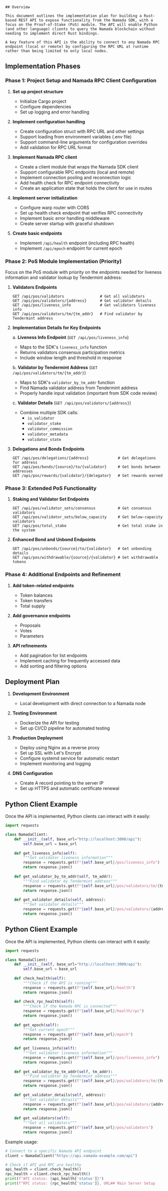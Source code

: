 
```# Namada API Implementation Plan

## Overview

This document outlines the implementation plan for building a Rust-based REST API to expose functionality from the Namada SDK, with a focus on the Proof-of-Stake (PoS) module. The API will enable Python (and other language) clients to query the Namada blockchain without needing to implement direct Rust bindings.

A key feature of this API is the ability to connect to any Namada RPC endpoint (local or remote) by configuring the RPC URL at runtime rather than being limited to only local nodes.
```

## Implementation Phases

### Phase 1: Project Setup and Namada RPC Client Configuration

1. **Set up project structure**
   - Initialize Cargo project
   - Configure dependencies
   - Set up logging and error handling

2. **Implement configuration handling**
   - Create configuration struct with RPC URL and other settings
   - Support loading from environment variables (.env file)
   - Support command-line arguments for configuration overrides
   - Add validation for RPC URL format

3. **Implement Namada RPC client**
   - Create a client module that wraps the Namada SDK client
   - Support configurable RPC endpoints (local and remote)
   - Implement connection pooling and reconnection logic
   - Add health check for RPC endpoint connectivity
   - Create an application state that holds the client for use in routes

4. **Implement server initialization**
   - Configure warp router with CORS
   - Set up health check endpoint that verifies RPC connectivity
   - Implement basic error handling middleware
   - Create server startup with graceful shutdown

5. **Create basic endpoints**
   - Implement `/api/health` endpoint (including RPC health)
   - Implement `/api/epoch` endpoint for current epoch


### Phase 2: PoS Module Implementation (Priority)

Focus on the PoS module with priority on the endpoints needed for liveness information and validator lookup by Tendermint address:

1. **Validators Endpoints**

   ```
   GET /api/pos/validators                # Get all validators
   GET /api/pos/validators/{address}      # Get validator details
   GET /api/pos/liveness_info             # Get validators liveness info
   GET /api/pos/validators/tm/{tm_addr}   # Find validator by Tendermint address
   ```

2. **Implementation Details for Key Endpoints**

   a. **Liveness Info Endpoint** (`GET /api/pos/liveness_info`)
   - Maps to the SDK's `liveness_info` function
   - Returns validators consensus participation metrics
   - Include window length and threshold in response

   b. **Validator by Tendermint Address** (`GET /api/pos/validators/tm/{tm_addr}`)
   - Maps to SDK's `validator_by_tm_addr` function
   - Find Namada validator address from Tendermint address
   - Properly handle input validation (important from SDK code review)

   c. **Validator Details** (`GET /api/pos/validators/{address}`)
   - Combine multiple SDK calls:
     - `is_validator`
     - `validator_stake`
     - `validator_commission`
     - `validator_metadata`
     - `validator_state`

3. **Delegations and Bonds Endpoints**

   ```
   GET /api/pos/delegations/{address}             # Get delegations for address
   GET /api/pos/bonds/{source}/to/{validator}     # Get bonds between addresses
   GET /api/pos/rewards/{validator}/{delegator}   # Get rewards earned
   ```

### Phase 3: Extended PoS Functionality

1. **Staking and Validator Set Endpoints**

   ```
   GET /api/pos/validator_sets/consensus          # Get consensus validators
   GET /api/pos/validator_sets/below_capacity     # Get below-capacity validators
   GET /api/pos/total_stake                       # Get total stake in the system
   ```

2. **Enhanced Bond and Unbond Endpoints**

   ```
   GET /api/pos/unbonds/{source}/to/{validator}   # Get unbonding details
   GET /api/pos/withdrawable/{source}/{validator} # Get withdrawable tokens
   ```

### Phase 4: Additional Endpoints and Refinement

1. **Add token-related endpoints**
   - Token balances
   - Token transfers
   - Total supply

2. **Add governance endpoints**
   - Proposals
   - Votes
   - Parameters

3. **API refinements**
   - Add pagination for list endpoints
   - Implement caching for frequently accessed data
   - Add sorting and filtering options



## Deployment Plan

1. **Development Environment**
   - Local development with direct connection to a Namada node

2. **Testing Environment**
   - Dockerize the API for testing
   - Set up CI/CD pipeline for automated testing

3. **Production Deployment**
   - Deploy using Nginx as a reverse proxy
   - Set up SSL with Let's Encrypt
   - Configure systemd service for automatic restart
   - Implement monitoring and logging

4. **DNS Configuration**
   - Create A record pointing to the server IP
   - Set up HTTPS and automatic certificate renewal

## Python Client Example

Once the API is implemented, Python clients can interact with it easily:

```python
import requests

class NamadaClient:
    def __init__(self, base_url="http://localhost:3000/api"):
        self.base_url = base_url
        
    def get_liveness_info(self):
        """Get validator liveness information"""
        response = requests.get(f"{self.base_url}/pos/liveness_info")
        return response.json()
        
    def get_validator_by_tm_addr(self, tm_addr):
        """Find validator by Tendermint address"""
        response = requests.get(f"{self.base_url}/pos/validators/tm/{tm_addr}")
        return response.json()
        
    def get_validator_details(self, address):
        """Get validator details"""
        response = requests.get(f"{self.base_url}/pos/validators/{address}")
        return response.json()
```


## Python Client Example

Once the API is implemented, Python clients can interact with it easily:

```python
import requests

class NamadaClient:
    def __init__(self, base_url="http://localhost:3000/api"):
        self.base_url = base_url
        
    def check_health(self):
        """Check if the API is running"""
        response = requests.get(f"{self.base_url}/health")
        return response.json()
        
    def check_rpc_health(self):
        """Check if the Namada RPC is connected"""
        response = requests.get(f"{self.base_url}/health/rpc")
        return response.json()
        
    def get_epoch(self):
        """Get current epoch"""
        response = requests.get(f"{self.base_url}/epoch")
        return response.json()
        
    def get_liveness_info(self):
        """Get validator liveness information"""
        response = requests.get(f"{self.base_url}/pos/liveness_info")
        return response.json()
        
    def get_validator_by_tm_addr(self, tm_addr):
        """Find validator by Tendermint address"""
        response = requests.get(f"{self.base_url}/pos/validators/tm/{tm_addr}")
        return response.json()
        
    def get_validator_details(self, address):
        """Get validator details"""
        response = requests.get(f"{self.base_url}/pos/validators/{address}")
        return response.json()
        
    def get_validators(self):
        """Get all validators"""
        response = requests.get(f"{self.base_url}/pos/validators")
        return response.json()
```

Example usage:

```python
# Connect to a specific Namada API endpoint
client = NamadaClient("https://api.namada-example.com/api")

# Check if API and RPC are healthy
api_health = client.check_health()
rpc_health = client.check_rpc_health()
print(f"API status: {api_health['status']}")
print(f"RPC status: {rpc_health['status']}, URL## Main Server Setup

